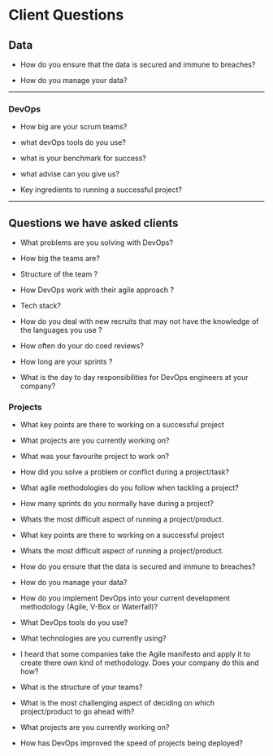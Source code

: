# Client Questions

## Data

* How do you ensure that the data is secured and immune to breaches?

* How do you manage your data?

---

### DevOps

* How big are your scrum teams?

* what devOps tools do you use?

* what is your benchmark for success?

* what advise can you give us?

* Key ingredients to running a successful project?

---
## Questions we have asked clients

* What problems are you solving with DevOps?

* How big the teams are?

* Structure of the team ?

* How DevOps work with their agile approach ?

* Tech stack?

* How do you deal with new recruits that may not have the knowledge of the languages you use ?

* How often do your do coed reviews?

* How long are your sprints ?

* What is the day to day responsibilities for DevOps engineers at your company?

### Projects

* What key points are there to working on a successful project

* What projects are you currently working on?

* What was your favourite project to work on?

* How did you solve a problem or conflict during a project/task?

* What agile methodologies do you follow when tackling a project?

* How many sprints do you normally have during a project?

* Whats the most difficult aspect of running a project/product.

* What key points are there to working on a successful project

* Whats the most difficult aspect of running a project/product.

* How do you ensure that the data is secured and immune to breaches?

* How do you manage your data?

* How do you implement DevOps into your current development methodology (Agile, V-Box or Waterfall)?

* What DevOps tools do you use?

* What technologies are you currently using?

* I heard that some companies take the Agile manifesto and apply it to create there own kind of methodology. Does your company do this and how?

* What is the structure of your teams?

* What is the most challenging aspect of deciding on which project/product to go ahead with?

* What projects are you currently working on?

* How has DevOps improved the speed of projects being deployed?
